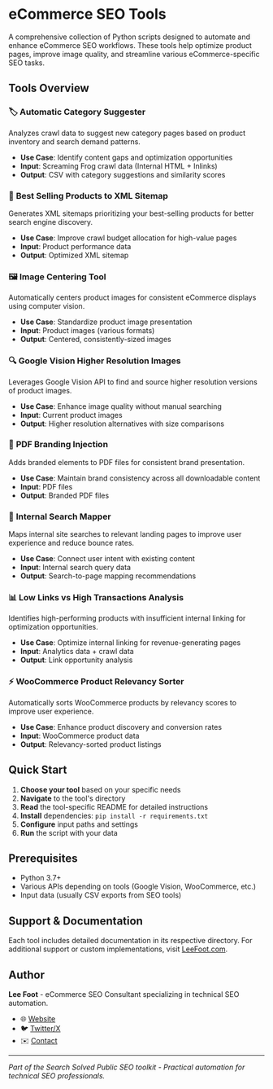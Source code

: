 # eCommerce SEO Tools

A comprehensive collection of Python scripts designed to automate and enhance eCommerce SEO workflows. These tools help optimize product pages, improve image quality, and streamline various eCommerce-specific SEO tasks.

## Tools Overview

### 🏷️ **Automatic Category Suggester**
Analyzes crawl data to suggest new category pages based on product inventory and search demand patterns.
- **Use Case**: Identify content gaps and optimization opportunities
- **Input**: Screaming Frog crawl data (Internal HTML + Inlinks)
- **Output**: CSV with category suggestions and similarity scores

### 🎯 **Best Selling Products to XML Sitemap**
Generates XML sitemaps prioritizing your best-selling products for better search engine discovery.
- **Use Case**: Improve crawl budget allocation for high-value pages
- **Input**: Product performance data
- **Output**: Optimized XML sitemap

### 🖼️ **Image Centering Tool**
Automatically centers product images for consistent eCommerce displays using computer vision.
- **Use Case**: Standardize product image presentation
- **Input**: Product images (various formats)
- **Output**: Centered, consistently-sized images

### 🔍 **Google Vision Higher Resolution Images**
Leverages Google Vision API to find and source higher resolution versions of product images.
- **Use Case**: Enhance image quality without manual searching
- **Input**: Current product images
- **Output**: Higher resolution alternatives with size comparisons

### 📄 **PDF Branding Injection**
Adds branded elements to PDF files for consistent brand presentation.
- **Use Case**: Maintain brand consistency across all downloadable content
- **Input**: PDF files
- **Output**: Branded PDF files

### 🔗 **Internal Search Mapper**
Maps internal site searches to relevant landing pages to improve user experience and reduce bounce rates.
- **Use Case**: Connect user intent with existing content
- **Input**: Internal search query data
- **Output**: Search-to-page mapping recommendations

### 📊 **Low Links vs High Transactions Analysis**
Identifies high-performing products with insufficient internal linking for optimization opportunities.
- **Use Case**: Optimize internal linking for revenue-generating pages
- **Input**: Analytics data + crawl data
- **Output**: Link opportunity analysis

### ⚡ **WooCommerce Product Relevancy Sorter**
Automatically sorts WooCommerce products by relevancy scores to improve user experience.
- **Use Case**: Enhance product discovery and conversion rates
- **Input**: WooCommerce product data
- **Output**: Relevancy-sorted product listings

## Quick Start

1. **Choose your tool** based on your specific needs
2. **Navigate** to the tool's directory
3. **Read** the tool-specific README for detailed instructions
4. **Install** dependencies: `pip install -r requirements.txt`
5. **Configure** input paths and settings
6. **Run** the script with your data

## Prerequisites

- Python 3.7+
- Various APIs depending on tools (Google Vision, WooCommerce, etc.)
- Input data (usually CSV exports from SEO tools)

## Support & Documentation

Each tool includes detailed documentation in its respective directory. For additional support or custom implementations, visit [LeeFoot.com](https://leefoot.com).

## Author

**Lee Foot** - eCommerce SEO Consultant specializing in technical SEO automation.

- 🌐 [Website](https://leefoot.com)
- 🐦 [Twitter/X](https://x.com/LeeFootSEO/)
- ✉️ [Contact](mailto:hello@leefoot.com)

---

*Part of the Search Solved Public SEO toolkit - Practical automation for technical SEO professionals.*